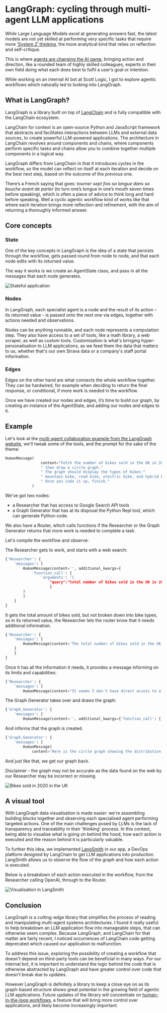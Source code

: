 # LangGraph: cycling through multi-agent LLM applications  

While Large Language Models excel at generating answers fast, the latest models are not yet skilled at performing very specific tasks that require more [‘System 2’ thinking](https://blog.langchain.dev/reflection-agents/), the more analytical kind that relies on reflection and self-critique. 

This is where [agents are changing the AI game](https://www.deeplearning.ai/the-batch/issue-241/), bringing action and direction, like a rounded team of highly skilled colleagues, experts in their own field doing what each does best to fulfil a user’s goal or intention. 

While working on an internal AI bot at Scott Logic, I got to explore agentic workflows which naturally led to looking into LangGraph. 

## What is LangGraph? 

LangGraph is a library built on top of [LangChain](https://www.langchain.com/) and is fully compatible with the LangChain ecosystem. 

LangChain for context is an open-source Python and JavaScript framework that abstracts and facilitates interactions between LLMs and external data sources, to create powerful LLM-powered applications. The architecture in LangChain revolves around components and chains, where components perform specific tasks and chains allow you to combine together multiple components in a logical way.

LangGraph differs from LangChain in that it introduces cycles in the workflow, so the model can reflect on itself at each iteration and decide on the best next step, based on the outcome of the previous one. 

There’s a French saying that goes: *tourner sept fois sa langue dans sa bouche avant de parler* (to turn one’s tongue in one’s mouth seven times before speaking), which is often a piece of advice to think long and hard before speaking. Well a cyclic agentic workflow kind of works like that where each iteration brings more reflection and refinement, with the aim of returning a thoroughly informed answer. 


## Core concepts

### State

One of the key concepts in LangGraph is the idea of a state that persists through the workflow, gets passed round from node to node, and that each node edits with its returned value. 

The way it works is we create an AgentState class, and pass in all the messages that each node generates. 

![Stateful application](assets/graph_state.png)

### Nodes

In LangGraph, each specialist agent is a node and the result of its action – its returned value - is passed onto the next one via edges, together with actions needed and observations. 

Nodes can be anything runnable, and each node represents a computation step. They also have access to a set of tools, like a math library, a web scraper, as well as custom tools. Customisation is what's bringing hyper-personalisation to LLM applications, as we feed them the data that matters to us, whether that's our own Strava data or a company's staff portal information.

### Edges

Edges on the other hand are what connects the whole workflow together. They can be hardwired, for example when deciding to return the final response, or conditional, if more work is needed in the workflow. 

Once we have created our nodes and edges, it’s time to build our graph, by creating an instance of the AgentState, and adding our nodes and edges to it. 

## Example

Let's look at the [multi-agent collaboration example from the LangGraph website](https://langchain-ai.github.io/langgraph/tutorials/multi_agent/multi-agent-collaboration/), we'll tweak some of the tools, and the prompt for the sake of the theme:

```python
HumanMessage(
                content="Fetch the number of bikes sold in the UK in 2020,"
                " then draw a circle graph."
                " The graph should display the types of bikes:"
                " mountain bike, road bike, electric bike, and hybrid bike."
                " Once you code it up, finish."
            ) 
```

We've got two nodes:
- a Researcher that has access to Google Search API tools
- a Graph Generator that has at its disposal the Python Repl tool, which can generate Python code.

We also have a Router, which calls functions if the Researcher or the Graph Generator returns that more work is needed to complete a task. 

Let's compile the workflow and observe:

The Researcher gets to work, and starts with a web search:

```python
{'Researcher': {
    'messages': [
        HumanMessage(content='', additional_kwargs={
            'function_call': {
                'arguments': '{
                    "query":"total number of bikes sold in the UK in 2020"}', 'name': 'web_search'}
                    }
        )
        ]
    }
}
```

It gets the total amount of bikes sold, but not broken down into bike types, so in its returned value, the Researcher lets the router know that it needs additional information.

```python
{'Researcher': {
    'messages': [
        HumanMessage(content='The total number of bikes sold in the UK in 2020 was approximately 3.3 million. Now, I will find the breakdown of sales by type of bike (mountain bike, road bike, electric bike, and hybrid bike) to create the circle graph.)
    ]
    }
}
```

Once it has all the information it needs, it provides a message informing on its limits and capabilities:
```python
{'Researcher': {
    'messages': [
        HumanMessage(content="It seems I don't have direct access to a tool that can create a circle graph. However, I can provide the data in a format that you can use to create a circle graph using any standard graphing tool or software:\n\n- **Electric bikes**: 194,700 bikes\n- **Mountain bikes**: 1,155,000 bikes\n- **Road bikes**: 1,155,000 bikes\n- **Hybrid bikes**: 795,300 bikes
```

The Graph Generator takes over and draws the graph:

```python
{'Graph_Generator': {
    'messages': [
        HumanMessage(content='', additional_kwargs={'function_call': {'arguments': '{"code":"import matplotlib.pyplot as plt\\n\\n# Data to plot\\nlabels = \'Electric Bikes\', \'Mountain Bikes\', \'Road Bikes\', \'Hybrid Bikes\'\\nsizes = [194700, 1155000, 1155000, 795300]\\ncolors = [\'gold\', \'yellowgreen\', \'lightcoral\', \'lightskyblue\']\\nexplode = (0.1, 0, 0, 0)  # explode 1st slice\\n\\n# Plot\\nplt.pie(sizes, explode=explode, labels=labels, colors=colors,\\nautopct=\'%1.1f%%\', shadow=True, startangle=140)\\n\\nplt.axis(\'equal\')\\nplt.title(\'Bike Sales Distribution in the UK in 2020\')\\nplt.show()"}', 'name': 'python_repl'}}
```
And informs that the graph is created.

```python
{'Graph_Generator': {
    'messages': [
        HumanMessage(
            content='Here is the circle graph showing the distribution of bike sales in the UK in 2020 by type:\n\n![Bike Sales Distribution in the UK in 2020](sandbox:/mnt/data/graph.png)\n\nThis graph visually represents the estimated sales of electric bikes, mountain bikes, road bikes, and hybrid bikes in the UK for the year 2020.'
```

And just like that, we get our graph back. 

Disclaimer - the graph may not be accurate as the data found on the web by our Researcher may be incorrect or missing.

![Bikes sold in 2020 in the UK](assets/circle_graph.png)



## A visual tool

With LangGraph data visualisation is made easier: we're assembling building blocks together and observing each specialised agent performing targeted actions.
One of the main challenges posed by LLMs is the lack of transparency and traceability in their 'thinking' process. In this context, being able to visualise what is going on behind the hood, how each action is executed and the reason behind it is particularly valuable.

To further this idea, we implemented [LangSmith](https://www.langchain.com/langsmith) in our app, a DevOps platform designed by LangChain to get LLM applications into production.
LangSmith allows us to observe the flow of the graph and how each action is executed. 

Below is a breakdown of each action executed in the workflow, from the Researcher calling OpenAI, through to the Router.

![Visualisation in LangSmith](assets/langsmith.png)


## Conclusion

LangGraph is a cutting-edge library that simplifies the process of reading and manipulating multi-agent systems architectures.
I found it really useful to help breakdown an LLM application flow into manageable steps, that can otherwise seem complex. 
Because LangGraph, and LangChain for that matter are fairly recent, I noticed occurrences of LangChain code getting deprecated which caused our application to malfunction. 

To address this issue, exploring the possibility of creating a workflow that doesn't depend on third-party tools can be beneficial in many ways. For our internal bot, it is important to understand the logic behind the code that is otherwise abstracted by LangGraph and have greater control over code that doesn't break due to updates.

However LangGraph is definitely a library to keep a close eye on as its graph-based structure shows great potential in the growing field of agentic LLM applications. Future updates of the library will concentrate on [human-in-the-loop workflows](https://blog.langchain.dev/human-in-the-loop-with-opengpts-and-langgraph/), a feature that will bring more control over applications, and likely become increasingly important.
